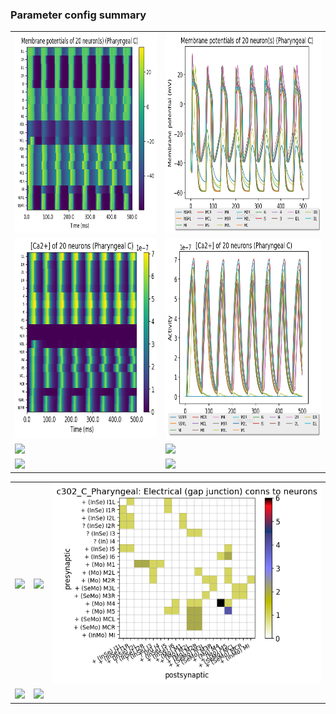### Parameter config summary 
<table>

<tr>
  <td><a href="neurons_C_Pharyngeal.png"><img alt=" " src="neurons_C_Pharyngeal.png" height="320"/></a></td>
  <td><a href="traces_neuron_Pharyngeal_C.png"><img alt=" " src="traces_neuron_Pharyngeal_C.png" height="320"/></a></td>
</tr>

<tr>
  <td><a href="neuron_activity_C_Pharyngeal.png"><img alt=" " src="neuron_activity_C_Pharyngeal.png" height="320"/></a></td>
  <td><a href="traces_neuron_activity_Pharyngeal_C.png"><img alt=" " src="traces_neuron_activity_Pharyngeal_C.png" height="320"/></a></td>
</tr>

<tr>
  <td><a href="muscles_C_Pharyngeal.png"><img alt=" " src="muscles_C_Pharyngeal.png" height="320"/></a></td>
  <td><a href="traces_muscles_Pharyngeal_C.png"><img alt=" " src="traces_muscles_Pharyngeal_C.png" height="320"/></a></td>
</tr>

<tr>
  <td><a href="muscle_activity_C_Pharyngeal.png"><img alt=" " src="muscle_activity_C_Pharyngeal.png" height="320"/></a></td>
  <td><a href="traces_muscles_activity_Pharyngeal_C.png"><img alt=" " src="traces_muscles_activity_Pharyngeal_C.png" height="320"/></a></td>
</tr>
</table>
<table>

<tr><td><a href="c302_C_Pharyngeal_exc_to_neurons.png"><img alt=" " src="c302_C_Pharyngeal_exc_to_neurons.png" height="320"/></a></td>

  <td><a href="c302_C_Pharyngeal_inh_to_neurons.png"><img alt=" " src="c302_C_Pharyngeal_inh_to_neurons.png" height="320"/></a></td>

  <td><a href="c302_C_Pharyngeal_elec_neurons_neurons.png"><img alt=" " src="c302_C_Pharyngeal_elec_neurons_neurons.png" height="320"/></a></td></tr>

<tr><td><a href="c302_C_Pharyngeal_exc_to_muscles.png"><img alt=" " src="c302_C_Pharyngeal_exc_to_muscles.png" height="320"/></a></td>

  <td><a href="c302_C_Pharyngeal_inh_to_muscles.png"><img alt=" " src="c302_C_Pharyngeal_inh_to_muscles.png" height="320"/></a></td></tr>
</table>
